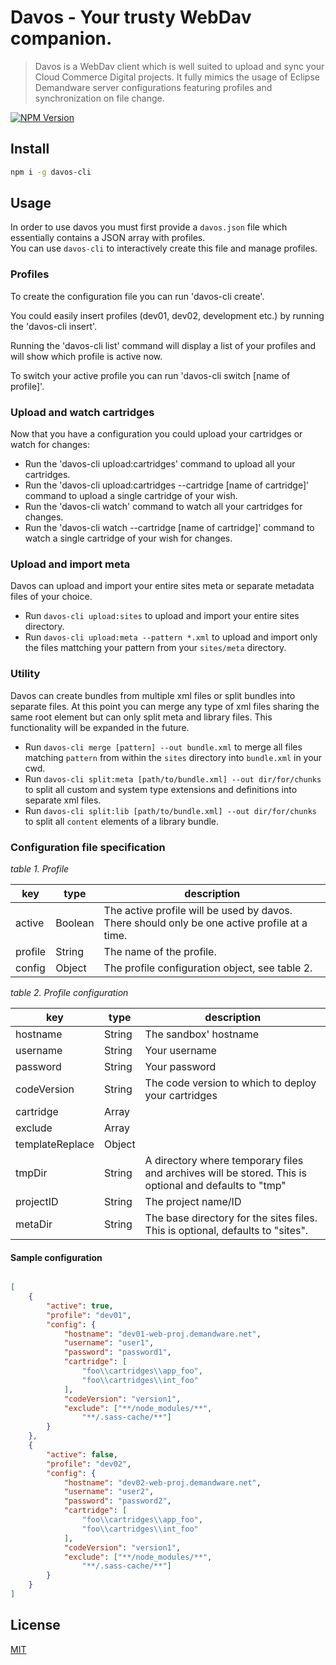 # Davos - Your trusty WebDav companion.

> Davos is a WebDav client which is well suited to upload and sync your Cloud Commerce Digital projects. It fully mimics the usage of Eclipse Demandware server configurations featuring profiles and synchronization on file change.

[![NPM Version][npm-image]][npm-url]

## Install

```bash
npm i -g davos-cli
```

## Usage

In order to use davos you must first provide a `davos.json` file which essentially contains a JSON array with profiles.   
You can use `davos-cli` to interactively create this file and manage profiles.

### Profiles

To create the configuration file you can run 'davos-cli create'.

You could easily insert profiles (dev01, dev02, development etc.) by running the 'davos-cli insert'.

Running the 'davos-cli list' command will display a list of your profiles and will show which profile is active now.

To switch your active profile you can run 'davos-cli switch [name of profile]'.

### Upload and watch cartridges
Now that you have a configuration you could upload your cartridges or watch for changes:
* Run the 'davos-cli upload:cartridges' command to upload all your cartridges.
* Run the 'davos-cli upload:cartridges --cartridge [name of cartridge]' command to upload a single cartridge of your wish.
* Run the 'davos-cli watch' command to watch all your cartridges for changes.
* Run the 'davos-cli watch --cartridge [name of cartridge]' command to watch a single cartridge of your wish for changes.

### Upload and import meta

Davos can upload and import your entire sites meta or separate metadata files of your choice.

* Run `davos-cli upload:sites` to upload and import your entire sites directory.
* Run `davos-cli upload:meta --pattern *.xml` to upload and import only the files mattching your pattern from your `sites/meta` directory.

### Utility

Davos can create bundles from multiple xml files or split bundles into separate files. At this point you can merge any type of xml files sharing the same root element but can only split meta and library files. This functionality will be expanded in the future.

* Run `davos-cli merge [pattern] --out bundle.xml` to merge all files matching `pattern` from within the `sites` directory into `bundle.xml` in your cwd.
* Run `davos-cli split:meta [path/to/bundle.xml] --out dir/for/chunks` to split all custom and system type extensions and definitions into separate xml files.
* Run `davos-cli split:lib [path/to/bundle.xml] --out dir/for/chunks` to split all `content` elements of a library bundle.

### Configuration file specification

*table 1. Profile*

| key     | type    | description                                                                                  |
|---------|---------|----------------------------------------------------------------------------------------------|
| active  | Boolean | The active profile will be used by davos. There should only be one active profile at a time. |
| profile | String  | The name of the profile.                                                                     |
| config  | Object  | The profile configuration object, see table 2.                                               |

*table 2. Profile configuration*

| key             | type   | description                                                                                           |
|-----------------|--------|-------------------------------------------------------------------------------------------------------|
| hostname        | String | The sandbox' hostname                                                                                 |
| username        | String | Your username                                                                                         |
| password        | String | Your password                                                                                         |
| codeVersion     | String | The code version to which to deploy your cartridges                                                   |
| cartridge       | Array  |                                                                                                       |
| exclude         | Array  |                                                                                                       |
| templateReplace | Object |                                                                                                       |
| tmpDir          | String | A directory where temporary files and archives will be stored. This is optional and defaults to "tmp" |
| projectID       | String | The project name/ID                                                                                   |
| metaDir         | String | The base directory for the sites files. This is optional, defaults to "sites".                        |

#### Sample configuration

```json

[
	{
		"active": true,
		"profile": "dev01",
		"config": {
			"hostname": "dev01-web-proj.demandware.net",
			"username": "user1",
			"password": "password1",
			"cartridge": [
				"foo\\cartridges\\app_foo",
				"foo\\cartridges\\int_foo"
			],
			"codeVersion": "version1",
			"exclude": ["**/node_modules/**",
				"**/.sass-cache/**"]
		}
	},
	{
		"active": false,
		"profile": "dev02",
		"config": {
			"hostname": "dev02-web-proj.demandware.net",
			"username": "user2",
			"password": "password2",
			"cartridge": [
				"foo\\cartridges\\app_foo",
				"foo\\cartridges\\int_foo"
			],
			"codeVersion": "version1",
			"exclude": ["**/node_modules/**",
				"**/.sass-cache/**"]
		}
	}
]

```

## License

[MIT](http://vjpr.mit-license.org)

[npm-image]: https://img.shields.io/npm/v/davos-cli.svg
[npm-url]: https://npmjs.org/package/davos-cli
